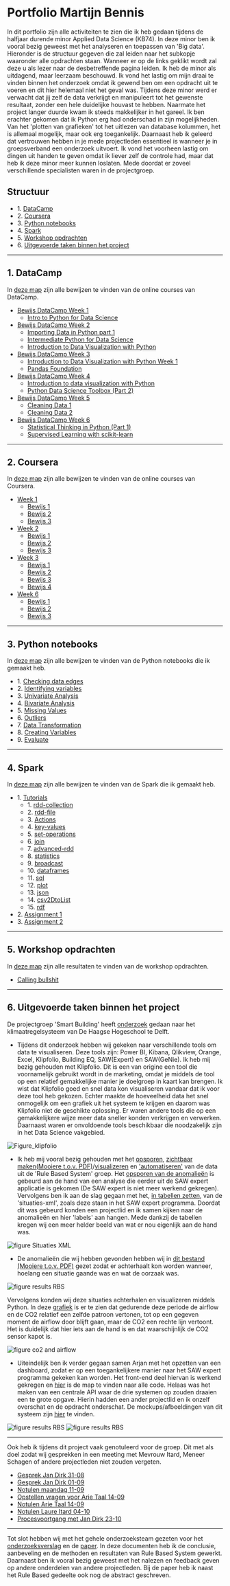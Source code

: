 # Portfolio Martijn Bennis

In dit portfolio zijn alle activiteiten te zien die ik heb gedaan tijdens de halfjaar durende minor Applied Data Science (KB74). In deze minor ben ik vooral bezig geweest met het analyseren en toepassen van 'Big data'. Hieronder is de structuur gegeven die zal leiden naar het subkopje waaronder alle opdrachten staan. Wanneer er op de links geklikt wordt zal deze u als lezer naar de desbetreffende pagina leiden. Ik heb de minor als uitdagend, maar leerzaam beschouwd. Ik vond het lastig om mijn draai te vinden binnen het onderzoek omdat ik gewend ben om een opdracht uit te voeren en dit hier helemaal niet het geval was. Tijdens deze minor werd er verwacht dat jij zelf de data verkrijgt en manipuleert tot het gewenste resultaat, zonder een hele duidelijke houvast te hebben. Naarmate het project langer duurde kwam ik steeds makkelijker in het gareel. Ik ben erachter gekomen dat ik Python erg had onderschad in zijn mogelijkheden. Van het 'plotten van grafieken' tot het uitlezen van database kolummen, het is allemaal mogelijk, maar ook erg toegankelijk. Daarnaast heb ik geleerd dat vertrouwen hebben in je mede projectleden essentieel is wanneer je in groepsverband een onderzoek uitvoert. Ik vond het voorheen lastig om dingen uit handen te geven omdat ik liever zelf de controle had, maar dat heb ik deze minor meer kunnen loslaten. Mede doordat er zoveel verschillende specialisten waren in de projectgroep. 

## Structuur
* 1\. [DataCamp](#DataCamp)
* 2\. [Coursera](#Coursera)
* 3\. [Python notebooks](#Python_notebooks)
* 4\. [Spark](#Spark)
* 5\. [Workshop opdrachten](#Workshop_opdrachten)
* 6\. [Uitgevoerde taken binnen het project](#Uitgevoerde_taken_binnen_het_project)

---

## 1. DataCamp <a name="DataCamp"></a>
In [deze map](https://github.com/martijnBennis/smart_building/tree/master/DataCamp) zijn alle bewijzen te vinden van de online courses van DataCamp.
* [Bewijs DataCamp Week 1](https://github.com/martijnBennis/smart_building/tree/master/DataCamp/Week%201)
    * [Intro to Python for Data Science](https://github.com/martijnBennis/smart_building/blob/master/DataCamp/Week%201/Intro%20to%20Python%20for%20Data%20Science.png)
* [Bewijs DataCamp Week 2](https://github.com/martijnBennis/smart_building/tree/master/DataCamp/Week%202)
    * [Importing Data in Python part 1](https://github.com/martijnBennis/smart_building/blob/master/DataCamp/Week%202/Importing%20Data%20in%20Python%20(Part%201).png)
    * [Intermediate Python for Data Science](https://github.com/martijnBennis/smart_building/blob/master/DataCamp/Week%202/Intermediate%20Python%20for%20Data%20Science.png)
    * [Introduction to Data Visualization with Python](https://github.com/martijnBennis/smart_building/blob/master/DataCamp/Week%202/Introduction%20to%20Data%20Visualization%20with%20Python.png)
* [Bewijs DataCamp Week 3](https://github.com/martijnBennis/smart_building/tree/master/DataCamp/Week%203)
    * [Introduction to Data Visualization with Python Week 1](https://github.com/martijnBennis/smart_building/blob/master/DataCamp/Week%203/Introduction%20to%20Data%20Visualization%20with%20Python%20Week%201.png)
    * [Pandas Foundation](https://github.com/martijnBennis/smart_building/blob/master/DataCamp/Week%203/Pandas%20Foundation.png)
* [Bewijs DataCamp Week 4](https://github.com/martijnBennis/smart_building/tree/master/DataCamp/Week%204)
    * [Introduction to data visualization with Python](https://github.com/martijnBennis/smart_building/blob/master/DataCamp/Week%204/Introduction%20to%20data%20visualization%20with%20Python.png)
    * [Python Data Science Toolbox (Part 2)](https://github.com/martijnBennis/smart_building/blob/master/DataCamp/Week%204/Python%20Data%20Science%20Toolbox%20(Part%202).png)
* [Bewijs DataCamp Week 5](https://github.com/martijnBennis/smart_building/tree/master/DataCamp/Week%205)
    * [Cleaning Data 1](https://github.com/martijnBennis/smart_building/blob/master/DataCamp/Week%205/Cleaning%20Data%201.png)
    * [Cleaning Data 2](https://github.com/martijnBennis/smart_building/blob/master/DataCamp/Week%205/Cleaning%20Data%202.png)
* [Bewijs DataCamp Week 6](https://github.com/martijnBennis/smart_building/tree/master/DataCamp/Week%206)
    * [Statistical Thinking in Python (Part 1)](https://github.com/martijnBennis/smart_building/blob/master/DataCamp/Week%206/Statistical%20Thinking%20in%20Python%20(Part%201).png)
    * [Supervised Learning with scikit-learn](https://github.com/martijnBennis/smart_building/blob/master/DataCamp/Week%206/Supervised%20Learning%20with%20scikit-learn.png)
---

## 2. Coursera <a name="Coursera"></a>
In [deze map](https://github.com/martijnBennis/smart_building/tree/master/Coursera) zijn alle bewijzen te vinden van de online courses van Coursera.
* [Week 1](https://github.com/martijnBennis/smart_building/tree/master/Coursera/Week%201)
    * [Bewijs 1](https://github.com/martijnBennis/smart_building/blob/master/Coursera/Week%201/bewijs1.png)
    * [Bewijs 2](https://github.com/martijnBennis/smart_building/blob/master/Coursera/Week%201/bewijs2.png)
    * [Bewijs 3](https://github.com/martijnBennis/smart_building/blob/master/Coursera/Week%201/bewijs3.png)
* [Week 2](https://github.com/martijnBennis/smart_building/tree/master/Coursera/Week%202)
    * [Bewijs 1](https://github.com/martijnBennis/smart_building/blob/master/Coursera/Week%202/bewijs1.png)
    * [Bewijs 2](https://github.com/martijnBennis/smart_building/blob/master/Coursera/Week%202/bewijs2.png)
    * [Bewijs 3](https://github.com/martijnBennis/smart_building/blob/master/Coursera/Week%202/bewijs3.png)
* [Week 3](https://github.com/martijnBennis/smart_building/tree/master/Coursera/Week%203)
    * [Bewijs 1](https://github.com/martijnBennis/smart_building/blob/master/Coursera/Week%203/bewijs1.png)
    * [Bewijs 2](https://github.com/martijnBennis/smart_building/blob/master/Coursera/Week%203/bewijs2.png)
    * [Bewijs 3](https://github.com/martijnBennis/smart_building/blob/master/Coursera/Week%203/bewijs3.png)
    * [Bewijs 4](https://github.com/martijnBennis/smart_building/blob/master/Coursera/Week%203/bewijs4.png)
* [Week 6](https://github.com/martijnBennis/smart_building/tree/master/Coursera/Week%206)
    * [Bewijs 1](https://github.com/martijnBennis/smart_building/blob/master/Coursera/Week%206/bewijs1.png)
    * [Bewijs 2](https://github.com/martijnBennis/smart_building/blob/master/Coursera/Week%206/bewijs2.png)
    * [Bewijs 3](https://github.com/martijnBennis/smart_building/blob/master/Coursera/Week%206/bewijs3.png)
---

## 3. Python notebooks <a name="Python_notebooks"></a>
In [deze map](https://github.com/martijnBennis/smart_building/tree/master/Python%20notebooks) zijn alle bewijzen te vinden van de Python notebooks die ik gemaakt heb.
* 1\. [Checking data edges](https://github.com/martijnBennis/smart_building/blob/master/Python%20notebooks/1%2BChecking%2BData%2BEdges.md)
* 2\. [Identifying variables](https://github.com/martijnBennis/smart_building/blob/master/Python%20notebooks/2%2BIdentifying%2Bvariables.md)
* 3\. [Univariate Analysis](https://github.com/martijnBennis/smart_building/blob/master/Python%20notebooks/3%2BUnivariate%2BAnalysis/3%20Univariate%20Analysis.md)
* 4\. [Bivariate Analysis](https://github.com/martijnBennis/smart_building/blob/master/Python%20notebooks/4%2BBivariate%2BAnalysis/4%20Bivariate%20Analysis.md)
* 5\. [Missing Values](https://github.com/martijnBennis/smart_building/blob/master/Python%20notebooks/5%2BMissing%2BValues.md)
* 6\. [Outliers](https://github.com/martijnBennis/smart_building/blob/master/Python%20notebooks/6%2BOutliers/6%20Outliers.md)
* 7\. [Data Transformation](https://github.com/martijnBennis/smart_building/blob/master/Python%20notebooks/7%2BData%2BTransformation/7%20Data%20Transformation.md)
* 8\. [Creating Variables](https://github.com/martijnBennis/smart_building/blob/master/Python%20notebooks/8%2BCreating%2BVariables.md)
* 9\. [Evaluate](https://github.com/martijnBennis/smart_building/blob/master/Python%20notebooks/9%2BEvaluate.md)

---

## 4. Spark <a name="Spark"></a>
In [deze map](https://github.com/martijnBennis/smart_building/tree/master/Spark) zijn alle bewijzen te vinden van de Spark die ik gemaakt heb.

* 1\. [Tutorials](https://github.com/martijnBennis/smart_building/tree/master/Spark/Tutorials)
  * 1\. [rdd-collection](https://github.com/martijnBennis/smart_building/blob/master/Spark/Tutorials/1-rdd-collection.md)
  * 2\. [rdd-file](https://github.com/martijnBennis/smart_building/blob/master/Spark/Tutorials/2-rdd-file.md)
  * 3\. [Actions](https://github.com/martijnBennis/smart_building/blob/master/Spark/Tutorials/3-actions.md)
  * 4\. [key-values](https://github.com/martijnBennis/smart_building/blob/master/Spark/Tutorials/4-key-values.md)
  * 5\. [set-operations](https://github.com/martijnBennis/smart_building/blob/master/Spark/Tutorials/5-set-operations.md)
  * 6\. [join](https://github.com/martijnBennis/smart_building/blob/master/Spark/Tutorials/6-join.md)
  * 7\. [advanced-rdd](https://github.com/martijnBennis/smart_building/blob/master/Spark/Tutorials/7-advanced-rdd.md)
  * 8\. [statistics](https://github.com/martijnBennis/smart_building/blob/master/Spark/Tutorials/8-statistics.md)
  * 9\. [broadcast](https://github.com/martijnBennis/smart_building/blob/master/Spark/Tutorials/9-broadcast.md)
  * 10\. [dataframes](https://github.com/martijnBennis/smart_building/blob/master/Spark/Tutorials/10-dataframes.md)
  * 11\. [sql](https://github.com/martijnBennis/smart_building/blob/master/Spark/Tutorials/11-sql.md)
  * 12\. [plot](https://github.com/martijnBennis/smart_building/blob/master/Spark/Tutorials/12-plot.md)
  * 13\. [json](https://github.com/martijnBennis/smart_building/blob/master/Spark/Tutorials/13-json.md)
  * 14\. [csv2DtoList](https://github.com/martijnBennis/smart_building/blob/master/Spark/Tutorials/14-csv2DtoList.md)
  * 15\. [rdf](https://github.com/martijnBennis/smart_building/blob/master/Spark/Tutorials/15-rdf.md)
* 2\. [Assignment 1](https://github.com/martijnBennis/smart_building/blob/master/Spark/assignment1.md)
* 3\. [Assignment 2](https://github.com/martijnBennis/smart_building/blob/master/Spark/assignment2.md)


---

## 5. Workshop opdrachten <a name="Workshop_opdrachten"></a>
In [deze map](https://github.com/martijnBennis/smart_building/tree/master/Workshop%20opdrachten) zijn alle resultaten te vinden van de workshop opdrachten.
* [Calling bullshit](https://github.com/martijnBennis/smart_building/blob/master/Workshop%20opdrachten/martijn_bennis_14151871_Calling_bullshit.pdf)

---

## 6. Uitgevoerde taken binnen het project <a name="Uitgevoerde_taken_binnen_het_project"></a>
De projectgroep 'Smart Building' heeft [onderzoek](https://github.com/martijnBennis/smart_building/blob/master/Uitgevoerde%20taken%20binnen%20het%20project/Onderzoeksverslag/Onderzoeksverslag%20Smartbuilding%202.0.docx.pdf) gedaan naar het klimaatregelsysteem van De Haagse Hogeschool te Delft. 
* Tijdens dit onderzoek hebben wij gekeken naar verschillende tools om data te visualiseren. Deze tools zijn: Power BI, Kibana, Qlikview, Orange, Excel, Klipfolio, Building EQ, SAW(Expert) en SAW(GeNie). Ik heb mij bezig gehouden met Klipfolio. Dit is een van origine een tool die voornamelijk gebruikt wordt in de marketing, omdat je middels de tool op een relatief gemakkelijke manier je doelgroep in kaart kan brengen. Ik wist dat Klipfolio goed en snel data kon visualiseren vandaar dat ik voor deze tool heb gekozen. Echter maakte de hoeveelheid data het snel onmogelijk om een grafiek uit het systeem te krijgen en daarom was Klipfolio niet de geschikte oplossing. Er waren andere tools die op een gemakkelijkere wijze meer data sneller konden verkrijgen en verwerken.
Daarnaast waren er onvoldoende tools beschikbaar die noodzakelijk zijn in het Data Science vakgebied.

![Figure_klipfolio](images/error_klipfolio.png)

* Ik heb mij vooral bezig gehouden met het [opsporen](https://github.com/martijnBennis/smart_building/blob/master/Uitgevoerde%20taken%20binnen%20het%20project/RBS/overzicht_anomalien_saw_expert.pdf), [zichtbaar maken](https://github.com/martijnBennis/smart_building/blob/master/Uitgevoerde%20taken%20binnen%20het%20project/RBS/SAW%20Expert%20anomalie%C3%ABn.pdf)[(Mooiere t.o.v. PDF)](https://github.com/martijnBennis/smart_building/blob/master/Uitgevoerde%20taken%20binnen%20het%20project/RBS/SAW%20Expert%20anomalie%C3%ABn.xlsx)/[visualizeren](https://github.com/martijnBennis/smart_building/blob/master/Uitgevoerde%20taken%20binnen%20het%20project/RBS/image20.png) en ['automatiseren'](https://github.com/martijnBennis/smart_building/tree/master/Uitgevoerde%20taken%20binnen%20het%20project/dashboard) van de data uit de 'Rule Based System' groep. Het [opsporen van de anomalieën](https://github.com/martijnBennis/smart_building/blob/master/Uitgevoerde%20taken%20binnen%20het%20project/RBS/overzicht_anomal) is gebeurd aan de hand van een analyse die eerder uit de SAW expert applicatie is gekomen (De SAW expert is niet meer werkend gekregen). Vervolgens ben ik aan de slag gegaan met het, [in tabellen zetten](https://github.com/martijnBennis/smart_building/blob/master/Uitgevoerde%20taken%20binnen%20het%20project/RBS/Saw%20expert%20.pdf), van de 'situaties-xml', zoals deze staan in het SAW expert programma. Doordat dit was gebeurd konden een projectlid en ik samen kijken naar de anomalieën en hier 'labels' aan hangen. Mede dankzij de tabellen kregen wij een meer helder beeld van wat er nou eigenlijk aan de hand was. 

![figure Situaties XML](images/Situaties_XML.png)


* De anomalieën die wij hebben gevonden hebben wij in [dit bestand](https://github.com/martijnBennis/smart_building/blob/master/Uitgevoerde%20taken%20binnen%20het%20project/RBS/SAW%20Expert%20anomalie%C3%ABn.pdf) [(Mooiere t.o.v. PDF)](https://github.com/martijnBennis/smart_building/blob/master/Uitgevoerde%20taken%20binnen%20het%20project/RBS/SAW%20Expert%20anomalie%C3%ABn.xlsx) 
gezet zodat er achterhaalt kon worden wanneer, hoelang een situatie gaande was en wat de oorzaak was. 

![figure results RBS](images/Gekleurde_resultaten.png)

Vervolgens konden wij deze situaties achterhalen en visualizeren middels Python. In deze [grafiek](https://github.com/martijnBennis/smart_building/blob/master/Uitgevoerde%20taken%20binnen%20het%20project/RBS/image20.png) is er te zien dat gedurende deze periode de airflow en de CO2 relatief een zelfde patroon vertonen, tot op een gegeven moment de airflow door blijft gaan, maar de CO2 een rechte lijn vertoont. Het is duidelijk dat hier iets aan de hand is en dat waarschijnlijk de CO2 sensor kapot is.

![figure co2 and airflow](images/figure_co2_airflow.png)

* Uiteindelijk ben ik verder gegaan samen Arjan met het opzetten van een dashboard, zodat er op een toegankelijkere manier naar het SAW expert programma gekeken kan worden. Het front-end deel hiervan is werkend gekregen en [hier](https://github.com/martijnBennis/smart_building/tree/master/Uitgevoerde%20taken%20binnen%20het%20project/dashboard) is de map te vinden naar alle code. Helaas was het maken van een centrale API waar de drie systemen op zouden draaien een te grote opgave. Hierin hadden een ander projectlid en ik onzelf overschat en de opdracht onderschat. De mockups/afbeeldingen van dit systeem zijn [hier](https://github.com/martijnBennis/smart_building/tree/master/Uitgevoerde%20taken%20binnen%20het%20project/dashboard/Mockups%20dashboard) te vinden.

![figure results RBS](images/mockupDashboard1.png)
![figure results RBS](images/mockupDashboard2.png)

---

Ook heb ik tijdens dit project vaak genotuleerd voor de groep. Dit met als doel zodat wij gesprekken in een meeting met Mevrouw Itard, Meneer Schagen of andere projectleden niet zouden vergeten.
* [Gesprek Jan Dirk 31-08](https://github.com/martijnBennis/smart_building/blob/master/Uitgevoerde%20taken%20binnen%20het%20project/Notulen/08-31%20Gesprek%20Jan-Dirk.pdf)
* [Gesprek Jan Dirk 01-09](https://github.com/martijnBennis/smart_building/blob/master/Uitgevoerde%20taken%20binnen%20het%20project/Notulen/09-01%20Gesprek%20Jan-Dirk.pdf)
* [Notulen maandag 11-09](https://github.com/martijnBennis/smart_building/blob/master/Uitgevoerde%20taken%20binnen%20het%20project/Notulen/09-11%20Notulen%20maandag.pdf)
* [Opstellen vragen voor Arie Taal 14-09](https://github.com/martijnBennis/smart_building/blob/master/Uitgevoerde%20taken%20binnen%20het%20project/Notulen/09-14%20Vragen.pdf)
* [Notulen Arie Taal 14-09](https://github.com/martijnBennis/smart_building/blob/master/Uitgevoerde%20taken%20binnen%20het%20project/Notulen/09-14%20Notulen%20Arie%20Taal.pdf)
* [Notulen Laure Itard 04-10](https://github.com/martijnBennis/smart_building/blob/master/Uitgevoerde%20taken%20binnen%20het%20project/Notulen/10-04%20Notulen%20Laure%20Itard.pdf)
* [Procesvoortgang met Jan Dirk 23-10](https://github.com/martijnBennis/smart_building/blob/master/Uitgevoerde%20taken%20binnen%20het%20project/Notulen/10-23%20Proces%20voortgang%20met%20JD.pdf)

---

Tot slot hebben wij met het gehele onderzoeksteam gezeten voor het [onderzoeksverslag](https://github.com/martijnBennis/smart_building/blob/master/Uitgevoerde%20taken%20binnen%20het%20project/Onderzoeksverslag/Onderzoeksverslag%20Smartbuilding%202.0.docx.pdf) en de [paper](https://github.com/martijnBennis/smart_building/blob/master/Uitgevoerde%20taken%20binnen%20het%20project/Paper/Paper%200.999999999.pdf). In deze documenten heb ik de conclusie, aanbeveling en de methoden en resultaten van Rule Based System gewerkt. 
Daarnaast ben ik vooral bezig geweest met het nalezen en feedback geven op andere onderdelen van andere projectleden. Bij de paper heb ik naast het Rule Based gedeelte ook nog de abstract geschreven.  
